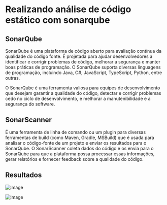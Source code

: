 # Realizando análise de código estático com sonarqube
## SonarQube
SonarQube é uma plataforma de código aberto para avaliação contínua da qualidade do código fonte. É projetada para ajudar desenvolvedores a identificar e corrigir problemas de código, melhorar a segurança e manter boas práticas de programação. O SonarQube suporta diversas linguagens de programação, incluindo Java, C#, JavaScript, TypeScript, Python, entre outras.

O SonarQube é uma ferramenta valiosa para equipes de desenvolvimento que desejam garantir a qualidade do código, detectar e corrigir problemas cedo no ciclo de desenvolvimento, e melhorar a manutenibilidade e a segurança do software.

## SonarScanner
É uma ferramenta de linha de comando ou um plugin para diversas ferramentas de build (como Maven, Gradle, MSBuild) que é usada para analisar o código-fonte de um projeto e enviar os resultados para o SonarQube. O SonarScanner coleta dados do código e os envia para o SonarQube para que a plataforma possa processar essas informações, gerar relatórios e fornecer feedback sobre a qualidade do código.

## Resultados 
![image](https://github.com/sophiatosarr/dotnet-sonarqube-example/assets/99216420/3d03161b-ba60-4c36-9182-c0b467069d65)

![image](https://github.com/sophiatosarr/dotnet-sonarqube-example/assets/99216420/0219bc23-b177-4053-a8f6-e9c556b4b473)

